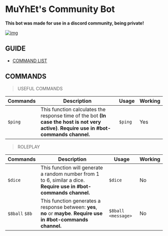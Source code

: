 # MuYhEt's Community Bot
**This bot was made for use in a discord community, being private!**

[![img][img]](https://discord.gg/Tn9dbKT)

## GUIDE
- [COMMAND LIST](#commands)

## COMMANDS
> USEFUL COMMANDS

Commands | Description | Usage | Working
---------|-------------|-------|---------
`$ping` | This function calculates the response time of the bot **(In case the host is not very active)**. **Require use in #bot-commands channel.** | `$ping`| Yes


>ROLEPLAY

Commands | Description | Usage | Working
---------|-------------|-------|---------
`$dice` | This function will generate a random number from 1 to 6, similar a dice. **Require use in #bot-commands channel.** | `$dice` | No
`$8ball` `$8b` | This function generates a response between: **yes**, **no** or **maybe**. **Require use in #bot-commands channel.** | `$8ball <message>` | No


[img]: https://cdn.discordapp.com/attachments/359090812723658783/376457929097740289/Join_Discord.png
